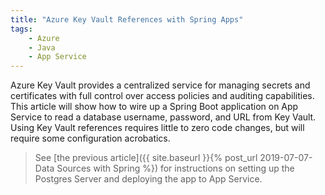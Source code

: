 ```yaml
---
title: "Azure Key Vault References with Spring Apps"
tags:
    - Azure
    - Java
    - App Service
---
```


Azure Key Vault provides a centralized service for managing secrets and certificates with full control over access policies and auditing capabilities. This article will show how to wire up a Spring Boot application on App Service to read a database username, password, and URL from Key Vault. Using Key Vault references requires little to zero code changes, but will require some configuration acrobatics.

> See [the previous article]({{ site.baseurl }}{% post_url 2019-07-07-Data Sources with Spring %}) for instructions on setting up the Postgres Server and deploying the app to App Service.

## 